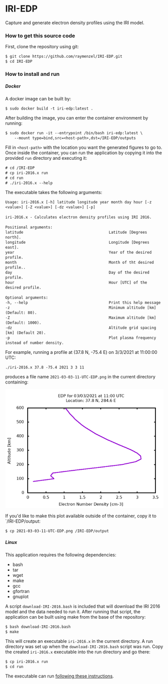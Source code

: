 # IRI-EDP
Capture and generate electron density profiles using the IRI model.

### How to get this source code
First, clone the repository using git:

```
$ git clone https://github.com/raymenzel/IRI-EDP.git
$ cd IRI-EDP
```

### How to install and run

##### Docker
A docker image can be built by:

```
$ sudo docker build -t iri-edp:latest .
```

After building the image, you can enter the container environment by running:

```
$ sudo docker run -it --entrypoint /bin/bash iri-edp:latest \
    --mount type=bind,src=<host-path>,dst=/IRI-EDP/outputs
```

Fill in `<host-path>` with the location you want the generated figures to go to.
Once inside the container, you can run the application by copying it into
the provided `run` directory and executing it:

```
# cd /IRI-EDP
# cp iri-2016.x run
# cd run
# ./iri-2016.x --help
```

<a name="run-tag"></a>
The executable takes the following arguments:

```
Usage: iri-2016.x [-h] latitude longitude year month day hour [-z <value>] [-Z <value>] [-dz <value>] [-p]

iri-2016.x - Calculates electron density profiles using IRI 2016.

Positional arguments:
latitude                                      Latitude [Degrees north].
longitude                                     Longitude [Degrees east].
year                                          Year of the desired profile.
month                                         Month of tht desired profile..
day                                           Day of the desired profile.
hour                                          Hour [UTC] of the desired profile.

Optional arguments:
-h, --help                                    Print this help message
-z                                            Minimum altitude [km] (Default: 80).
-Z                                            Maximum altitude [km] (Default: 1000).
-dz                                           Altitude grid spacing [km] (Default 20).
-p                                            Plot plasma frequency instead of number density.
```

For example, running a profile at (37.8 N, -75.4 E) on 3/3/2021 at 11:00:00 UTC:

```
./iri-2016.x 37.8 -75.4 2021 3 3 11
```

produces a file name `2021-03-03-11-UTC-EDP.png` in the current directory containing:

![EDP-profile](docs/2021-03-03-11-UTC-EDP.png)

If you'd like to make this plot available outside of the container, copy it
to `/IRI-EDP/output:

```
$ cp 2021-03-03-11-UTC-EDP.png /IRI-EDP/output
```


##### Linux
This application requires the following dependencies:

- bash
- tar
- wget
- make
- gcc
- gfortran
- gnuplot

A script `download-IRI-2016.bash` is included that will download the IRI 2016
model and the data needed to run it.  After running that script, the application
can be built using make from the base of the repository:

```
$ bash download-IRI-2016.bash
$ make
```

This will create an executable `iri-2016.x` in the current directory.
A run directory was set up when the `download-IRI-2016.bash` script was run.
Copy the created `iri-2016.x` executable into the run directory and go there:

```
$ cp iri-2016.x run
$ cd run
```

The executable can run [following these instructions](#run-tag).
